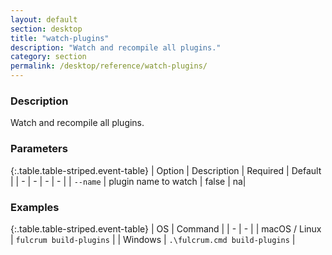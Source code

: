 ```yaml
---
layout: default
section: desktop
title: "watch-plugins"
description: "Watch and recompile all plugins."
category: section
permalink: /desktop/reference/watch-plugins/
---
```


### Description

Watch and recompile all plugins.

### Parameters

{:.table.table-striped.event-table}
| Option | Description | Required | Default |
| - | - | - | - |
| `--name` | plugin name to watch | false | na|

### Examples

{:.table.table-striped.event-table}
| OS | Command |
| - | - |
| macOS / Linux  | `fulcrum build-plugins`  |
| Windows | `.\fulcrum.cmd build-plugins` |
